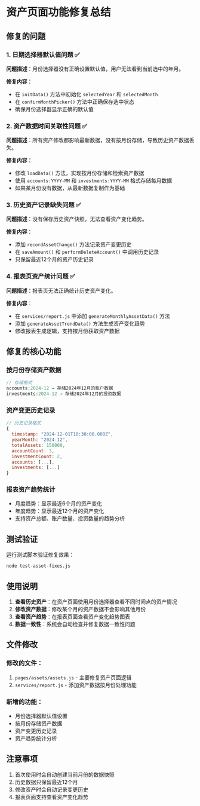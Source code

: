 # 资产页面功能修复总结

## 修复的问题

### 1. 日期选择器默认值问题 ✅
**问题描述**：月份选择器没有正确设置默认值，用户无法看到当前选中的年月。

**修复内容**：
- 在 `initData()` 方法中初始化 `selectedYear` 和 `selectedMonth`
- 在 `confirmMonthPicker()` 方法中正确保存选中状态
- 确保月份选择器显示正确的默认值

### 2. 资产数据时间关联性问题 ✅
**问题描述**：所有资产修改都影响最新数据，没有按月份存储，导致历史资产数据丢失。

**修复内容**：
- 修改 `loadData()` 方法，实现按月份存储和检索资产数据
- 使用 `accounts:YYYY-MM` 和 `investments:YYYY-MM` 格式存储每月数据
- 如果某月份没有数据，从最新数据复制作为基础

### 3. 历史资产记录缺失问题 ✅
**问题描述**：没有保存历史资产快照，无法查看资产变化趋势。

**修复内容**：
- 添加 `recordAssetChange()` 方法记录资产变更历史
- 在 `saveAmount()` 和 `performDeleteAccount()` 中调用历史记录
- 只保留最近12个月的资产历史记录

### 4. 报表页资产统计问题 ✅
**问题描述**：报表页无法正确统计历史资产变化。

**修复内容**：
- 在 `services/report.js` 中添加 `generateMonthlyAssetData()` 方法
- 添加 `generateAssetTrendData()` 方法生成资产变化趋势
- 修改报表生成逻辑，支持按月份获取资产数据

## 修复的核心功能

### 按月份存储资产数据
```javascript
// 存储格式
accounts:2024-12 → 存储2024年12月的账户数据
investments:2024-12 → 存储2024年12月的投资数据
```

### 资产变更历史记录
```javascript
// 历史记录格式
{
  timestamp: "2024-12-01T10:30:00.000Z",
  yearMonth: "2024-12",
  totalAssets: 150000,
  accountCount: 3,
  investmentCount: 2,
  accounts: [...],
  investments: [...]
}
```

### 报表资产趋势统计
- 月度趋势：显示最近6个月的资产变化
- 年度趋势：显示最近12个月的资产变化
- 支持资产总额、账户数量、投资数量的趋势分析

## 测试验证

运行测试脚本验证修复效果：
```bash
node test-asset-fixes.js
```

## 使用说明

1. **查看历史资产**：在资产页面使用月份选择器查看不同时间点的资产情况
2. **修改资产数据**：修改某个月的资产数据不会影响其他月份
3. **查看资产趋势**：在报表页面查看资产变化趋势图表
4. **数据一致性**：系统会自动检查并修复数据一致性问题

## 文件修改

### 修改的文件：
1. `pages/assets/assets.js` - 主要修复资产页面逻辑
2. `services/report.js` - 添加资产数据按月份处理功能

### 新增的功能：
- 月份选择器默认值设置
- 按月份存储资产数据
- 资产变更历史记录
- 资产趋势统计分析

## 注意事项

1. 首次使用时会自动创建当前月份的数据快照
2. 历史数据只保留最近12个月
3. 修改资产时会自动记录变更历史
4. 报表页面支持查看资产变化趋势